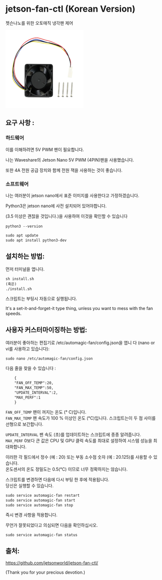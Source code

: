 # jetson-fan-ctl (Korean Version)
젯슨나노를 위한 오토매직 냉각팬 제어

![image](https://raw.githubusercontent.com/jetsonworld/jetson-fan-ctl/master/01_Images/Waveshare_4pins_PWM_Fan.png)

## 요구 사항 :

### 하드웨어
이를 이해하려면 5V PWM 팬이 필요합니다.

나는 Waveshare의 Jetson Nano 5V PWM (4PIN)팬을 사용했습니다.

또한 4A 전원 공급 장치와 함께 전원 잭을 사용하는 것이 좋습니다.

### 소프트웨어
나는 여러분이 jetson nano에서 표준 이미지를 사용한다고 가정하겠습니다.

Python3은 jetson nano에 사전 설치되어 있어야합니다.  
 
(3.5 이상은 괜찮을 것입니다.)을 사용하여 이것을 확인할 수 있습니다  

<code>python3 --version</code> 

    sudo apt update
    sudo apt install python3-dev


## 설치하는 방법:
먼저 터미널을 엽니다. 
```
sh install.sh
(혹은)
./install.sh
```

스크립트는 부팅시 자동으로 실행됩니다.

It's a set-it-and-forget-it type thing, unless you want to mess with the fan speeds.

## 사용자 커스터마이징하는 방법:
여러분이 좋아하는 편집기로 /etc/automagic-fan/config.json을 엽니 다 (nano or vi를 사용하고 있습니다):  

```
sudo nano /etc/automagic-fan/config.json
```

다음 줄을 찾을 수 있습니다 :

```
    {
    "FAN_OFF_TEMP":20,
    "FAN_MAX_TEMP":50,
    "UPDATE_INTERVAL":2,
    "MAX_PERF":1
    }
```

<code>FAN_OFF_TEMP</code> 팬이 꺼지는 온도 (° C)입니다.  
<code>FAN_MAX_TEMP</code> 팬 속도가 100 % 이상인 온도 (°C)입니다. 
스크립트는이 두 점 사이를 선형으로 보간합니다.

<code>UPDATE_INTERVAL</code> 팬 속도 (초)를 업데이트하는 스크립트에 종종 알려줍니다.  
<code>MAX_PERF</code> 0보다 큰 값은 CPU 및 GPU 클럭 속도를 최대로 설정하여 시스템 성능을 최대화합니다. 

이러한 각 필드에서 정수 (예 : 20) 또는 부동 소수점 숫자 (예 : 20.125)를 사용할 수 있습니다.  
온도센서의 온도 정밀도는 0.5(°C) 이므로 너무 정확하지는 않습니다.

스크립트를 변경하면 다음에 다시 부팅 한 후에 적용됩니다.  
당신은 실행할 수 있습니다.

```
sudo service automagic-fan restart
sudo service automagic-fan start
sudo service automagic-fan stop
```

즉시 변경 사항을 적용합니다.

무언가 잘못되었다고 의심되면 다음을 확인하십시오.

```
sudo service automagic-fan status
```

## 출처:
https://github.com/jetsonworld/jetson-fan-ctl/

(Thank you for your precious devotion.)
